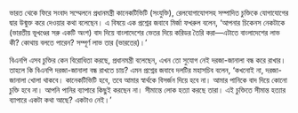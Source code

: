 ভারত থেকে ফিরে সংবাদ সম্মেলনে প্রধানমন্ত্রী কানেকটিভিটি (সংযুক্তি), রেলযোগাযোগসহ সম্পাদিত চুক্তিকে যোগাযোগের দ্বার উন্মুক্ত করে দেওয়ার কথা বলেছেন। এ বিষয়ে এক প্রশ্নের জবাবে মির্জা ফখরুল বলেন, ‘আপনার চিকেনস নেকটাকে (ভারতীয় ভূখণ্ডের সরু একটি অংশ) বাদ দিয়ে বাংলাদেশের ভেতর দিয়ে করিডর তৈরি করা—এটাতে বাংলাদেশের লাভ কী? কোথায় বলতে পারেন? সম্পূর্ণ লাভ তার (ভারতের)।’

বিএনপি এসব চুক্তির কেন বিরোধিতা করছে, প্রধানমন্ত্রী বলেছেন, এখন তো সুযোগ নেই দরজা-জানালা বন্ধ করে রাখার। তাহলে কি বিএনপি দরজা-জানালা বন্ধ রাখতে চায়? এমন প্রশ্নের জবাবে দলটির মহাসচিব বলেন, ‘কখনোই না, দরজা-জানালা খোলা থাকবে। কানেকটিভিটি হবে, তবে আমার স্বার্থকে বিসর্জন দিয়ে হবে না। আমার পানিকে বাদ দিয়ে কোনো চুক্তি হবে না। আপনি পানির ব্যাপারে কিছুই করছেন না। সীমান্তে লোক হত্যা করছে তারা। এই চুক্তিতে সীমান্ত হত্যার ব্যাপারে একটা কথা আছে? একটাও নেই।’

